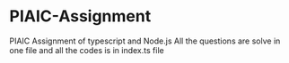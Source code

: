 # PIAIC-Assignment
PIAIC Assignment of typescript and Node.js
All the questions are solve in one file and all the codes is in index.ts file
